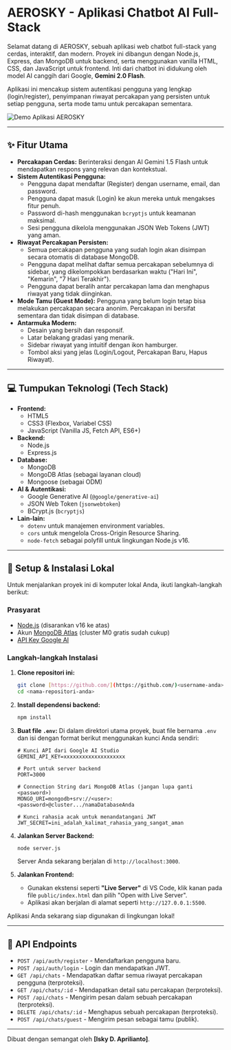 # AEROSKY - Aplikasi Chatbot AI Full-Stack

Selamat datang di AEROSKY, sebuah aplikasi web chatbot full-stack yang cerdas, interaktif, dan modern. Proyek ini dibangun dengan Node.js, Express, dan MongoDB untuk backend, serta menggunakan vanilla HTML, CSS, dan JavaScript untuk frontend. Inti dari chatbot ini didukung oleh model AI canggih dari Google, **Gemini 2.0 Flash**.

Aplikasi ini mencakup sistem autentikasi pengguna yang lengkap (login/register), penyimpanan riwayat percakapan yang persisten untuk setiap pengguna, serta mode tamu untuk percakapan sementara.

![Demo Aplikasi AEROSKY](https://media.giphy.com/media/ixgMR6rxVsxJZHUtig/giphy.gif)

---

## ✨ Fitur Utama

- **Percakapan Cerdas:** Berinteraksi dengan AI Gemini 1.5 Flash untuk mendapatkan respons yang relevan dan kontekstual.
- **Sistem Autentikasi Pengguna:**
    - Pengguna dapat mendaftar (Register) dengan username, email, dan password.
    - Pengguna dapat masuk (Login) ke akun mereka untuk mengakses fitur penuh.
    - Password di-hash menggunakan `bcryptjs` untuk keamanan maksimal.
    - Sesi pengguna dikelola menggunakan JSON Web Tokens (JWT) yang aman.
- **Riwayat Percakapan Persisten:**
    - Semua percakapan pengguna yang sudah login akan disimpan secara otomatis di database MongoDB.
    - Pengguna dapat melihat daftar semua percakapan sebelumnya di sidebar, yang dikelompokkan berdasarkan waktu ("Hari Ini", "Kemarin", "7 Hari Terakhir").
    - Pengguna dapat beralih antar percakapan lama dan menghapus riwayat yang tidak diinginkan.
- **Mode Tamu (Guest Mode):** Pengguna yang belum login tetap bisa melakukan percakapan secara anonim. Percakapan ini bersifat sementara dan tidak disimpan di database.
- **Antarmuka Modern:**
    - Desain yang bersih dan responsif.
    - Latar belakang gradasi yang menarik.
    - Sidebar riwayat yang intuitif dengan ikon hamburger.
    - Tombol aksi yang jelas (Login/Logout, Percakapan Baru, Hapus Riwayat).

---

## 💻 Tumpukan Teknologi (Tech Stack)

-   **Frontend:**
    -   HTML5
    -   CSS3 (Flexbox, Variabel CSS)
    -   JavaScript (Vanilla JS, Fetch API, ES6+)
-   **Backend:**
    -   Node.js
    -   Express.js
-   **Database:**
    -   MongoDB
    -   MongoDB Atlas (sebagai layanan cloud)
    -   Mongoose (sebagai ODM)
-   **AI & Autentikasi:**
    -   Google Generative AI (`@google/generative-ai`)
    -   JSON Web Token (`jsonwebtoken`)
    -   BCrypt.js (`bcryptjs`)
-   **Lain-lain:**
    -   `dotenv` untuk manajemen environment variables.
    -   `cors` untuk mengelola Cross-Origin Resource Sharing.
    -   `node-fetch` sebagai polyfill untuk lingkungan Node.js v16.

---

## 🚀 Setup & Instalasi Lokal

Untuk menjalankan proyek ini di komputer lokal Anda, ikuti langkah-langkah berikut:

### **Prasyarat**
-   [Node.js](https://nodejs.org/) (disarankan v16 ke atas)
-   Akun [MongoDB Atlas](https://www.mongodb.com/cloud/atlas) (cluster M0 gratis sudah cukup)
-   [API Key Google AI](https://aistudio.google.com/)

### **Langkah-langkah Instalasi**
1.  **Clone repositori ini:**
    ```bash
    git clone [https://github.com/](https://github.com/)<username-anda>/<nama-repositori-anda>.git
    cd <nama-repositori-anda>
    ```

2.  **Install dependensi backend:**
    ```bash
    npm install
    ```

3.  **Buat file `.env`:**
    Di dalam direktori utama proyek, buat file bernama `.env` dan isi dengan format berikut menggunakan kunci Anda sendiri:
    ```env
    # Kunci API dari Google AI Studio
    GEMINI_API_KEY=xxxxxxxxxxxxxxxxxxxx

    # Port untuk server backend
    PORT=3000

    # Connection String dari MongoDB Atlas (jangan lupa ganti <password>)
    MONGO_URI=mongodb+srv://<user>:<password>@cluster.../namaDatabaseAnda

    # Kunci rahasia acak untuk menandatangani JWT
    JWT_SECRET=ini_adalah_kalimat_rahasia_yang_sangat_aman
    ```

4.  **Jalankan Server Backend:**
    ```bash
    node server.js
    ```
    Server Anda sekarang berjalan di `http://localhost:3000`.

5.  **Jalankan Frontend:**
    -   Gunakan ekstensi seperti **"Live Server"** di VS Code, klik kanan pada file `public/index.html` dan pilih "Open with Live Server".
    -   Aplikasi akan berjalan di alamat seperti `http://127.0.0.1:5500`.

Aplikasi Anda sekarang siap digunakan di lingkungan lokal!

---

## 📖 API Endpoints

-   `POST /api/auth/register` - Mendaftarkan pengguna baru.
-   `POST /api/auth/login` - Login dan mendapatkan JWT.
-   `GET /api/chats` - Mendapatkan daftar semua riwayat percakapan pengguna (terproteksi).
-   `GET /api/chats/:id` - Mendapatkan detail satu percakapan (terproteksi).
-   `POST /api/chats` - Mengirim pesan dalam sebuah percakapan (terproteksi).
-   `DELETE /api/chats/:id` - Menghapus sebuah percakapan (terproteksi).
-   `POST /api/chats/guest` - Mengirim pesan sebagai tamu (publik).

---

Dibuat dengan semangat oleh **[Isky D. Aprilianto]**.
